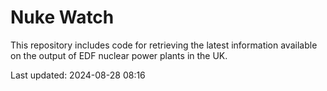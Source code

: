 # Nuke Watch

This repository includes code for retrieving the latest information available on the output of EDF nuclear power plants in the UK.

Last updated: 2024-08-28 08:16